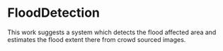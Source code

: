 # FloodDetection
This work suggests a system which detects the flood affected area and estimates the flood extent there from crowd sourced images.
